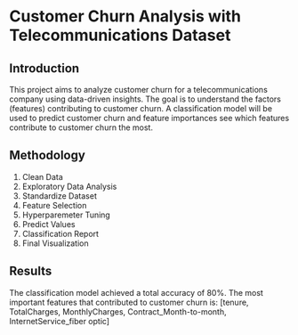 # Customer Churn Analysis with Telecommunications Dataset

## Introduction
This project aims to analyze customer churn for a telecommunications company using data-driven insights. The goal is to understand the factors (features) contributing to customer churn. A classification model will be used to predict customer churn and feature importances see which features contribute to customer churn the most.

## Methodology
1. Clean Data
2. Exploratory Data Analysis
3. Standardize Dataset
4. Feature Selection
5. Hyperparemeter Tuning
6. Predict Values
7. Classification Report
8. Final Visualization

## Results
The classification model achieved a total accuracy of 80%. The most important features that contributed to customer churn is: [tenure, TotalCharges, MonthlyCharges, Contract_Month-to-month, InternetService_fiber optic]